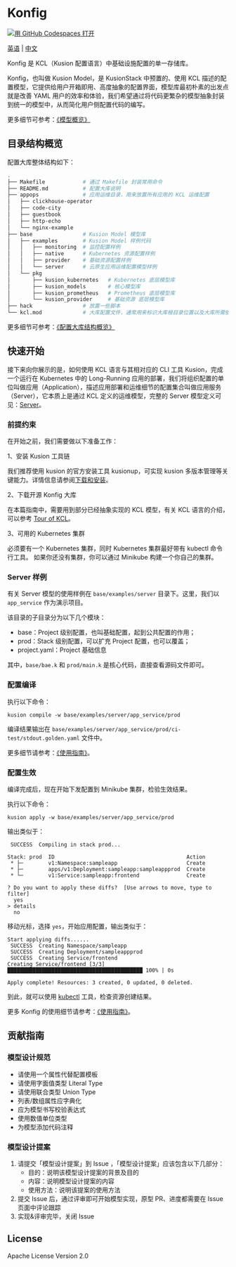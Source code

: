 # Konfig

[![用 GitHub Codespaces 打开](https://github.com/codespaces/badge.svg)](https://github.com/codespaces/new?hide_repo_select=true&ref=main&repo=488867056&machine=standardLinux32gb&devcontainer_path=.devcontainer.json)


[英语](README.md) | [中文](README-zh.md)

Konfig 是 KCL（Kusion 配置语言）中基础设施配置的单一存储库。

Konfig，也叫做 Kusion Model，是 KusionStack 中预置的、使用 KCL 描述的配置模型，它提供给用户开箱即用、高度抽象的配置界面，模型库最初朴素的出发点就是改善 YAML 用户的效率和体验，我们希望通过将代码更繁杂的模型抽象封装到统一的模型中，从而简化用户侧配置代码的编写。

更多细节可参考：[《模型概览》](https://KusionStack.io/docs/reference/model/overview)

## 目录结构概览

配置大库整体结构如下：

```bash
.
├── Makefile            # 通过 Makefile 封装常用命令
├── README.md           # 配置大库说明
├── appops              # 应用运维目录，用来放置所有应用的 KCL 运维配置
│   ├── clickhouse-operator
│   ├── code-city
│   ├── guestbook
│   ├── http-echo
│   └── nginx-example
├── base                # Kusion Model 模型库
│   ├── examples        # Kusion Model 样例代码
│   │   ├── monitoring  # 监控配置样例
│   │   ├── native      # Kubernetes 资源配置样例
│   │   ├── provider    # 基础资源配置样例
│   │   └── server      # 云原生应用运维配置模型样例
│   └── pkg
│       ├── kusion_kubernetes   # Kubernetes 底层模型库
│       ├── kusion_models       # 核心模型库
│       ├── kusion_prometheus   # Prometheus 底层模型库
│       └── kusion_provider     # 基础资源 底层模型库
├── hack                # 放置一些脚本
└── kcl.mod             # 大库配置文件，通常用来标识大库根目录位置以及大库所需依赖
```

更多细节可参考：[《配置大库结构概览》](https://KusionStack.io/docs/develop/design/konfig)

## 快速开始

接下来向你展示的是，如何使用 KCL 语言与其相对应的 CLI 工具 Kusion，完成一个运行在 Kubernetes 中的 Long-Running 应用的部署，我们将组织配置的单位叫做应用（Application），描述应用部署和运维细节的配置集合叫做应用服务（Server），它本质上是通过 KCL 定义的运维模型，完整的 Server 模型定义可见：[Server](https://github.com/KusionStack/konfig/blob/main/base/pkg/kusion_models/kube/frontend/server.k)。

### 前提约束

在开始之前，我们需要做以下准备工作：

1、安装 Kusion 工具链

我们推荐使用 kusion 的官方安装工具 kusionup，可实现 kusion 多版本管理等关键能力。详情信息请参阅[下载和安装](https://kusionstack.io/docs/user_docs/getting-started/install)。

2、下载开源 Konfig 大库

在本篇指南中，需要用到部分已经抽象实现的 KCL 模型，有关 KCL 语言的介绍，可以参考 [Tour of KCL](https://kusionstack.io/docs/reference/lang/lang/tour)。

3、可用的 Kubernetes 集群

必须要有一个 Kubernetes 集群，同时 Kubernetes 集群最好带有 kubectl 命令行工具。 如果你还没有集群，你可以通过 Minikube 构建一个你自己的集群。

### Server 样例

有关 Server 模型的使用样例在 `base/examples/server` 目录下。这里，我们以 `app_service` 作为演示项目。

该目录的子目录分为以下几个模块：
- base：Project 级别配置，也叫基础配置，起到公共配置的作用；
- prod：Stack 级别配置，可以扩充 Project 配置，也可以覆盖；
- project.yaml：Project 基础信息

其中，`base/bae.k` 和 `prod/main.k` 是核心代码，直接查看源码文件即可。

### 配置编译

执行以下命令：
```shell
kusion compile -w base/examples/server/app_service/prod
```

编译结果输出在 `base/examples/server/app_service/prod/ci-test/stdout.golden.yaml` 文件中。

更多细节请参考：[《使用指南》](https://kusionstack.io/docs/reference/konfig/guide)。

### 配置生效

编译完成后，现在开始下发配置到 Minikube 集群，检验生效结果。

执行以下命令：

```shell
kusion apply -w base/examples/server/app_service/prod
```

输出类似于：

```shell
 SUCCESS  Compiling in stack prod...                                                                                    

Stack: prod  ID                                          Action
 * ├─        v1:Namespace:sampleapp                      Create
 * ├─        apps/v1:Deployment:sampleapp:sampleappprod  Create
 * └─        v1:Service:sampleapp:frontend               Create

? Do you want to apply these diffs?  [Use arrows to move, type to filter]
  yes
> details
  no
```

移动光标，选择 `yes`，开始应用配置，输出类似于：

```shell
Start applying diffs......
 SUCCESS  Creating Namespace/sampleapp
 SUCCESS  Creating Deployment/sampleappprod
 SUCCESS  Creating Service/frontend
Creating Service/frontend [3/3] ███████████████████████████████████████████ 100% | 0s

Apply complete! Resources: 3 created, 0 updated, 0 deleted.
```

到此，就可以使用 [kubectl](https://kubernetes.io/docs/tasks/tools/install-kubectl/) 工具，检查资源创建结果。

更多 Konfig 的使用细节请参考：[《使用指南》](https://kusionstack.io/docs/reference/konfig/guide)。

## 贡献指南

### 模型设计规范

- 请使用一个属性代替配置模板
- 请使用字面值类型 Literal Type
- 请使用联合类型 Union Type
- 列表/数组属性应字典化
- 应为模型书写校验表达式
- 使用数值单位类型
- 为模型添加代码注释

### 模型设计提案

1. 请提交「模型设计提案」到 Issue ，「模型设计提案」应该包含以下几部分：
   - 目的：说明该模型设计提案的背景及目的
   - 内容：说明模型设计提案的内容
   - 使用方法：说明该提案的使用方法
2. 提交 Issue 后，通过评审即可开始模型实现，原型 PR、进度都需要在 Issue 页面中评论跟踪
3. 实现&评审完毕，关闭 Issue

## License

Apache License Version 2.0